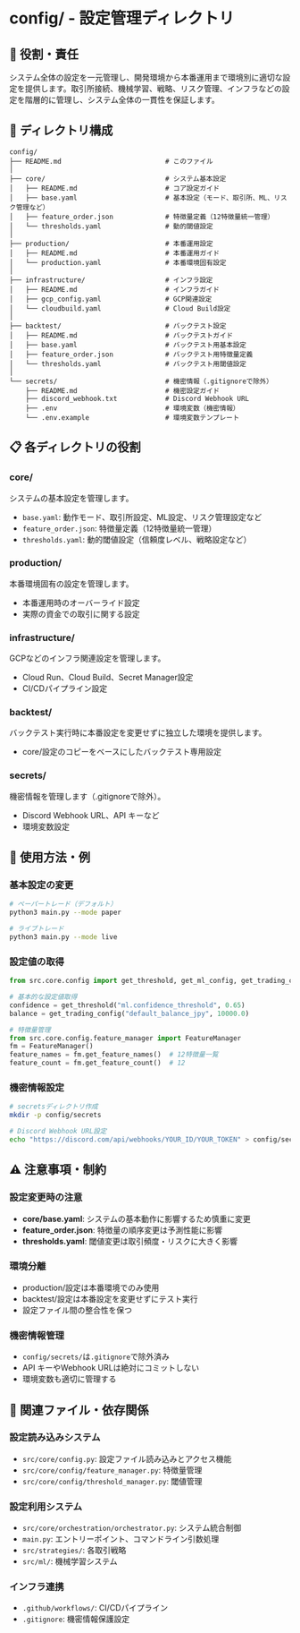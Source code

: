# config/ - 設定管理ディレクトリ

## 🎯 役割・責任

システム全体の設定を一元管理し、開発環境から本番運用まで環境別に適切な設定を提供します。取引所接続、機械学習、戦略、リスク管理、インフラなどの設定を階層的に管理し、システム全体の一貫性を保証します。

## 📁 ディレクトリ構成

```
config/
├── README.md                          # このファイル
│
├── core/                              # システム基本設定
│   ├── README.md                      # コア設定ガイド
│   ├── base.yaml                      # 基本設定（モード、取引所、ML、リスク管理など）
│   ├── feature_order.json             # 特徴量定義（12特徴量統一管理）
│   └── thresholds.yaml                # 動的閾値設定
│
├── production/                        # 本番運用設定
│   ├── README.md                      # 本番運用ガイド
│   └── production.yaml                # 本番環境固有設定
│
├── infrastructure/                    # インフラ設定
│   ├── README.md                      # インフラガイド
│   ├── gcp_config.yaml                # GCP関連設定
│   └── cloudbuild.yaml                # Cloud Build設定
│
├── backtest/                          # バックテスト設定
│   ├── README.md                      # バックテストガイド
│   ├── base.yaml                      # バックテスト用基本設定
│   ├── feature_order.json             # バックテスト用特徴量定義
│   └── thresholds.yaml                # バックテスト用閾値設定
│
└── secrets/                           # 機密情報（.gitignoreで除外）
    ├── README.md                      # 機密設定ガイド
    ├── discord_webhook.txt            # Discord Webhook URL
    ├── .env                           # 環境変数（機密情報）
    └── .env.example                   # 環境変数テンプレート
```

## 📋 各ディレクトリの役割

### **core/**
システムの基本設定を管理します。
- `base.yaml`: 動作モード、取引所設定、ML設定、リスク管理設定など
- `feature_order.json`: 特徴量定義（12特徴量統一管理）
- `thresholds.yaml`: 動的閾値設定（信頼度レベル、戦略設定など）

### **production/**
本番環境固有の設定を管理します。
- 本番運用時のオーバーライド設定
- 実際の資金での取引に関する設定

### **infrastructure/**
GCPなどのインフラ関連設定を管理します。
- Cloud Run、Cloud Build、Secret Manager設定
- CI/CDパイプライン設定

### **backtest/**
バックテスト実行時に本番設定を変更せずに独立した環境を提供します。
- core/設定のコピーをベースにしたバックテスト専用設定

### **secrets/**
機密情報を管理します（.gitignoreで除外）。
- Discord Webhook URL、API キーなど
- 環境変数設定

## 📝 使用方法・例

### **基本設定の変更**
```bash
# ペーパートレード（デフォルト）
python3 main.py --mode paper

# ライブトレード
python3 main.py --mode live
```

### **設定値の取得**
```python
from src.core.config import get_threshold, get_ml_config, get_trading_config

# 基本的な設定値取得
confidence = get_threshold("ml.confidence_threshold", 0.65)
balance = get_trading_config("default_balance_jpy", 10000.0)

# 特徴量管理
from src.core.config.feature_manager import FeatureManager
fm = FeatureManager()
feature_names = fm.get_feature_names()  # 12特徴量一覧
feature_count = fm.get_feature_count()  # 12
```

### **機密情報設定**
```bash
# secretsディレクトリ作成
mkdir -p config/secrets

# Discord Webhook URL設定
echo "https://discord.com/api/webhooks/YOUR_ID/YOUR_TOKEN" > config/secrets/discord_webhook.txt
```

## ⚠️ 注意事項・制約

### **設定変更時の注意**
- **core/base.yaml**: システムの基本動作に影響するため慎重に変更
- **feature_order.json**: 特徴量の順序変更は予測性能に影響
- **thresholds.yaml**: 閾値変更は取引頻度・リスクに大きく影響

### **環境分離**
- production/設定は本番環境でのみ使用
- backtest/設定は本番設定を変更せずにテスト実行
- 設定ファイル間の整合性を保つ

### **機密情報管理**
- `config/secrets/`は`.gitignore`で除外済み
- API キーやWebhook URLは絶対にコミットしない
- 環境変数も適切に管理する

## 🔗 関連ファイル・依存関係

### **設定読み込みシステム**
- `src/core/config.py`: 設定ファイル読み込みとアクセス機能
- `src/core/config/feature_manager.py`: 特徴量管理
- `src/core/config/threshold_manager.py`: 閾値管理

### **設定利用システム**
- `src/core/orchestration/orchestrator.py`: システム統合制御
- `main.py`: エントリーポイント、コマンドライン引数処理
- `src/strategies/`: 各取引戦略
- `src/ml/`: 機械学習システム

### **インフラ連携**
- `.github/workflows/`: CI/CDパイプライン
- `.gitignore`: 機密情報保護設定

